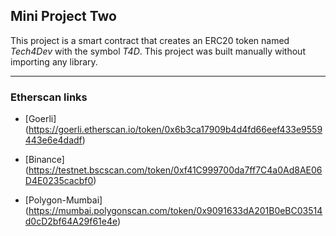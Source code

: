 ## Mini Project Two

This project is a smart contract that creates an ERC20 token named _Tech4Dev_ with the symbol _T4D_. This project was built manually without importing any library.

---

### Etherscan links

- [Goerli] (https://goerli.etherscan.io/token/0x6b3ca17909b4d4fd66eef433e9559443e6e4dadf)

- [Binance] (https://testnet.bscscan.com/token/0xf41C999700da7ff7C4a0Ad8AE06D4E0235cacbf0)

- [Polygon-Mumbai] (https://mumbai.polygonscan.com/token/0x9091633dA201B0eBC03514d0cD2bf64A29f61e4e)